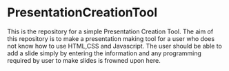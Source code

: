 # PresentationCreationTool
This is the repository for a simple Presentation Creation Tool.
The aim of this repository is to make a presentation making tool for a user who does not know how to use HTML,CSS and Javascript.
The user should be able to add a slide simply by entering the information and any programming required by user to make slides is frowned upon here.
